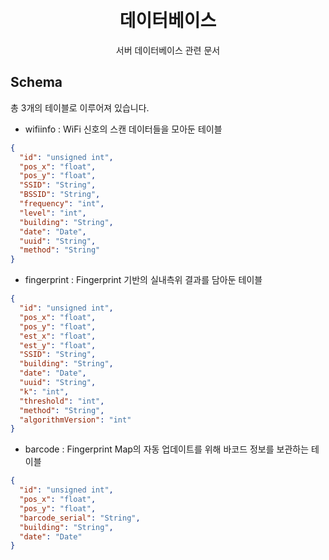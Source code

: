
<h1 align="center">
  <br>
  데이터베이스
  <br>
</h1>
<p align="center">
  서버 데이터베이스 관련 문서
</p>

## Schema
총 3개의 테이블로 이루어져 있습니다.
- wifiinfo : WiFi 신호의 스캔 데이터들을 모아둔 테이블
```json
{
  "id": "unsigned int",
  "pos_x": "float",
  "pos_y": "float",
  "SSID": "String",
  "BSSID": "String",
  "frequency": "int",
  "level": "int",
  "building": "String",
  "date": "Date",
  "uuid": "String",
  "method": "String"
}
```
- fingerprint : Fingerprint 기반의 실내측위 결과를 담아둔 테이블
```json
{
  "id": "unsigned int",
  "pos_x": "float",
  "pos_y": "float",
  "est_x": "float",
  "est_y": "float",
  "SSID": "String",
  "building": "String",
  "date": "Date",
  "uuid": "String",
  "k": "int",
  "threshold": "int",
  "method": "String",
  "algorithmVersion": "int"
}
```
- barcode : Fingerprint Map의 자동 업데이트를 위해 바코드 정보를 보관하는 테이블
```json
{
  "id": "unsigned int",
  "pos_x": "float",
  "pos_y": "float",
  "barcode_serial": "String",
  "building": "String",
  "date": "Date"
}
```

